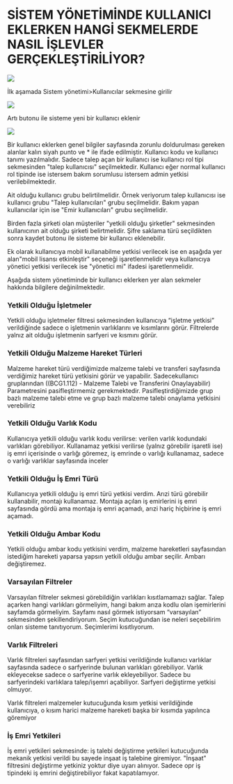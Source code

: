 # SİSTEM YÖNETİMİNDE KULLANICI EKLERKEN HANGİ SEKMELERDE NASIL İŞLEVLER GERÇEKLEŞTİRİLİYOR?

![](https://docsbimser.blob.core.windows.net/imagecontainer/SİSTEM%20YÖNETİMİ.1-97123ad2-6b64-4207-95cb-e5080f30c60b.png)

İlk aşamada Sistem yönetimi>Kullanıcılar sekmesine girilir

![](https://docsbimser.blob.core.windows.net/imagecontainer/sistem%20yönetimi.2-c7a5af6e-967a-42fc-9bc8-4511551e1d14.png)

Artı butonu ile sisteme yeni bir kullanıcı eklenir

![](https://docsbimser.blob.core.windows.net/imagecontainer/sistem%20yönetimi.3-48d3ef74-52f0-4b1e-af75-9c9abf5509a4.png)

Bir kullanıcı eklerken genel bilgiler sayfasında zorunlu doldurulması gereken alanlar kalın siyah punto ve * ile ifade edilmiştir. Kullanıcı kodu ve kullanıcı tanımı yazılmalıdır. Sadece talep açan bir kullanıcı ise kullanıcı rol tipi sekmesinden "talep kullanıcısı" seçilmektedir. Kullanıcı eğer normal kullanıcı rol tipinde ise istersem bakım sorumlusu istersem admin yetkisi verilebilmektedir. 

Ait olduğu kullanıcı grubu belirtilmelidir. Örnek veriyorum talep kullanıcısı ise kullanıcı grubu "Talep kullanıcıları" grubu seçilmelidir. Bakım yapan kullanıcılar için ise "Emir kullanıcıları" grubu seçilmelidir.

Birden fazla şirketi olan müşteriler "yetkili olduğu şirketler" sekmesinden kullanıcının ait olduğu şirketi belirtmelidir.  Şifre saklama türü seçildikten sonra kaydet butonu ile sisteme bir kullanıcı eklenebilir. 

Ek olarak kullanıcıya mobil kullanabilme yetkisi verilecek ise en aşağıda yer alan"mobil lisansı etkinleştir" seçeneği işaretlenmelidir veya kullanıcıya yönetici yetkisi verilecek ise "yönetici mi" ifadesi işaretlenmelidir. 

Aşağıda sistem yönetiminde bir kullanıcı eklerken yer alan sekmeler hakkında bilgilere değinilmektedir.

### Yetkili Olduğu İşletmeler

Yetkili olduğu işletmeler filtresi sekmesinden kullanıcıya “işletme yetkisi” verildiğinde sadece o işletmenin varlıklarını ve kısımlarını görür. Filtrelerde yalnız ait olduğu işletmenin sarfyeri ve kısmını görür.

### Yetkili Olduğu Malzeme Hareket Türleri

Malzeme hareket türü verdiğimizde malzeme talebi ve transferi sayfasında verdiğimiz hareket türü yetkisini görür ve yapabilir. Sadecekullanıcı gruplarından ((BCG1.112) - Malzeme Talebi ve Transferini Onaylayabilir)  Parametresini pasifleştirmemiz gerekmektedir. Pasifleştirdiğimizde grup bazlı malzeme talebi etme ve grup bazlı malzeme talebi onaylama yetkisini verebiliriz

### Yetkili Olduğu Varlık Kodu

Kullanıcıya yetkili olduğu varlık kodu verilirse: verilen varlık kodundaki varlıkları görebiliyor. Kullanamaz yetkisi verilirse (yalnız görebilir işaretli ise) iş emri içerisinde o varlığı göremez, iş emrinde o varlığı kullanamaz, sadece o varlığı varlıklar sayfasında inceler

### Yetkili Olduğu İş Emri Türü

Kullanıcıya yetkili olduğu iş emri türü yetkisi verdim. Arızi türü görebilir kullanabilir, montajı kullanamaz. Montaja açılan iş emirlerini iş emri sayfasında gördü ama montaja iş emri açamadı, arızi hariç hiçbirine iş emri açamadı.

### Yetkili Olduğu Ambar Kodu

Yetkili olduğu ambar kodu yetkisini verdim, malzeme hareketleri sayfasından istediğim hareketi yaparsa yapsın yetkili olduğu ambar seçilir. Ambarı değiştiremez.

### Varsayılan Filtreler

Varsayılan filtreler sekmesi görebildiğin varlıkları kısıtlamamazı sağlar. Talep açarken hangi varlıkları görmeliyim, hangi bakım arıza kodlu olan işemirlerini sayfamda görmeliyim. Sayfamı nasıl görmek istiyorsam “varsayılan” sekmesinden şekillendiriyorum.
Seçim kutucuğundan ise neleri seçebilirim onları sisteme tanıtıyorum. Seçimlerimi kısıtlıyorum.


### Varlık Filtreleri

Varlık filtreleri sayfasından sarfyeri yetkisi verildiğinde kullanıcı varlıklar sayfasında sadece o sarfyerinde bulunan varlıkları görebiliyor. Varlık ekleyecekse sadece o sarfyerine varlık ekleyebiliyor. Sadece bu sarfyerindeki varlıklara talep/işemri açabiliyor. Sarfyeri değiştirme yetkisi olmuyor.

Varlık filtreleri malzemeler kutucuğunda kısım yetkisi verildiğinde kullanıcıya, o kısım harici malzeme hareketi başka bir kısımda yapılınca göremiyor

### İş Emri Yetkileri

İş emri yetkileri sekmesinde: iş talebi değiştirme yetkileri kutucuğunda mekanik yetkisi verildi bu sayede inşaat iş talebine giremiyor. "İnşaat" filtresini değiştirme yetkiniz yoktur diye uyarı alınıyor. Sadece opr iş tipindeki iş emrini değiştirebiliyor fakat kapatılamıyor.


